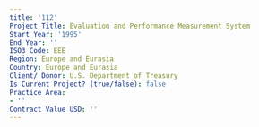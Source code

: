 ```yaml
---
title: '112'
Project Title: Evaluation and Performance Measurement System
Start Year: '1995'
End Year: ''
ISO3 Code: EEE
Region: Europe and Eurasia
Country: Europe and Eurasia
Client/ Donor: U.S. Department of Treasury
Is Current Project? (true/false): false
Practice Area:
- ''
Contract Value USD: ''
---
```


